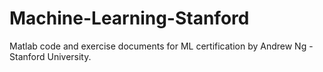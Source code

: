 # Machine-Learning-Stanford
Matlab code and exercise documents for ML certification by Andrew Ng - Stanford University.
